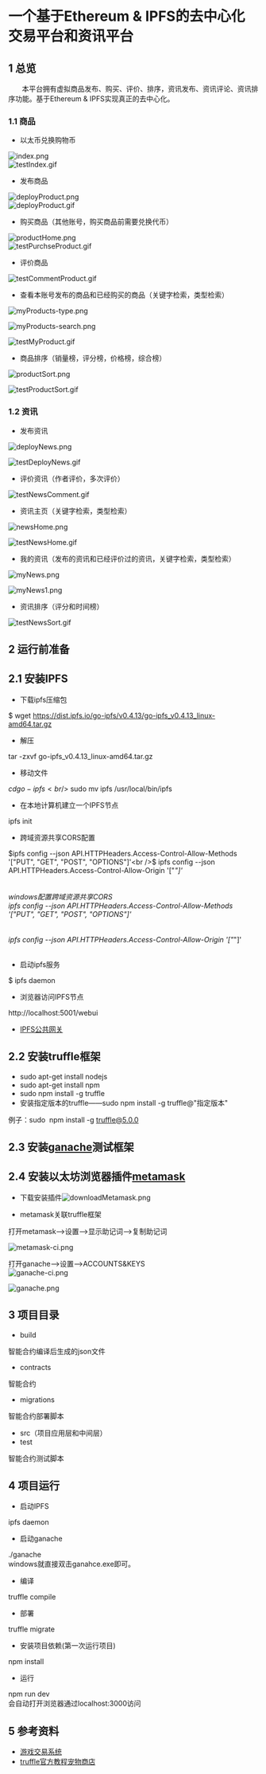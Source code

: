 # 一个基于Ethereum &amp; IPFS的去中心化交易平台和资讯平台

<a name="9f974085"></a>
## 1 总览
       本平台拥有虚拟商品发布、购买、评价、排序，资讯发布、资讯评论、资讯排序功能。基于Ethereum & IPFS实现真正的去中心化。
<a name="f7e3da68"></a>
### 1.1 商品
* 以太币兑换购物币


![index.png](https://github.com/wongnoubo/Eshop/blob/master/images/index.png)<br />
![testIndex.gif](https://github.com/wongnoubo/Eshop/blob/master/images/testIndex.gif)

* 发布商品


![deployProduct.png](https://github.com/wongnoubo/Eshop/blob/master/images/deployProduct.png)<br />
![deployProduct.gif](https://github.com/wongnoubo/Eshop/blob/master/images/deployProduct.gif)

* 购买商品（其他账号，购买商品前需要兑换代币）


![productHome.png](https://github.com/wongnoubo/Eshop/blob/master/images/productHome.png)<br />
![testPurchseProduct.gif](https://github.com/wongnoubo/Eshop/blob/master/images/testPurchseProduct.gif)

* 评价商品


![testCommentProduct.gif](https://github.com/wongnoubo/Eshop/blob/master/images/testCommentProduct.gif)

* 查看本账号发布的商品和已经购买的商品（关键字检索，类型检索）


![myProducts-type.png](https://github.com/wongnoubo/Eshop/blob/master/images/myProducts-type.png)


![myProducts-search.png](https://github.com/wongnoubo/Eshop/blob/master/images/myProducts-search.png)


![testMyProduct.gif](https://github.com/wongnoubo/Eshop/blob/master/images/testMyProduct.gif)

* 商品排序（销量榜，评分榜，价格榜，综合榜）


![productSort.png](https://github.com/wongnoubo/Eshop/blob/master/images/productSort.png)


![testProductSort.gif](https://github.com/wongnoubo/Eshop/blob/master/images/testProductSort.gif)

<a name="c5fba53f"></a>
### 1.2 资讯
* 发布资讯


![deployNews.png](https://github.com/wongnoubo/Eshop/blob/master/images/deployNews.png)


![testDeployNews.gif](https://github.com/wongnoubo/Eshop/blob/master/images/testDeployNews.gif)

* 评价资讯（作者评价，多次评价）


![testNewsComment.gif](https://github.com/wongnoubo/Eshop/blob/master/images/testNewsComment.gif)

* 资讯主页（关键字检索，类型检索）


![newsHome.png](https://github.com/wongnoubo/Eshop/blob/master/images/newsHome.png)


![testNewsHome.gif](https://github.com/wongnoubo/Eshop/blob/master/images/testNewsHome.gif)

* 我的资讯（发布的资讯和已经评价过的资讯，关键字检索，类型检索）


![myNews.png](https://github.com/wongnoubo/Eshop/blob/master/images/myNews.png)


![myNews1.png](https://github.com/wongnoubo/Eshop/blob/master/images/myNews1.png)


* 资讯排序（评分和时间榜）


![testNewsSort.gif](https://github.com/wongnoubo/Eshop/blob/master/images/testNewsSort.gif)



<a name="8bd88093"></a>
## 2 运行前准备

<a name="8e98bd52"></a>
## 2.1 安装IPFS
* 下载ipfs压缩包

$ wget https://dist.ipfs.io/go-ipfs/v0.4.13/go-ipfs_v0.4.13_linux-amd64.tar.gz
* 解压

tar -zxvf go-ipfs_v0.4.13_linux-amd64.tar.gz
* 移动文件

$cd go-ipfs<br />$ sudo mv ipfs /usr/local/bin/ipfs
* 在本地计算机建立一个IPFS节点

ipfs init
* 跨域资源共享CORS配置

$ipfs config --json API.HTTPHeaders.Access-Control-Allow-Methods '["PUT", "GET", "POST", "OPTIONS"]'<br />$ ipfs config --json API.HTTPHeaders.Access-Control-Allow-Origin '["*"]'<br /><br /><br />windows配置跨域资源共享CORS<br />ipfs config --json API.HTTPHeaders.Access-Control-Allow-Methods '[\"PUT\", \"GET\", \"POST\", \"OPTIONS\"]'<br /><br /><br />ipfs config --json API.HTTPHeaders.Access-Control-Allow-Origin '[\"*\"]'<br /><br />
* 启动ipfs服务

$ ipfs daemon

* 浏览器访问IPFS节点

http://localhost:5001/webui
* [IPFS公共网关](https://ipfs.github.io/public-gateway-checker/)


<a name="f15fc2c3"></a>
## 2.2 安装truffle框架
* sudo apt-get install nodejs
* sudo apt-get install npm
* sudo npm install -g truffle
* 安装指定版本的truffle——sudo npm install -g truffle@"指定版本"

例子：sudo  npm install -g truffle@5.0.0


<a name="b9063e78"></a>
## 2.3 安装[ganache](https://truffleframework.com/ganache)测试框架

<a name="1dfd2bcd"></a>
## 2.4 安装以太坊浏览器插件[metamask](https://chrome.google.com/webstore/category/extensions)

* 下载安装插件![downloadMetamask.png](https://github.com/wongnoubo/Eshop/blob/master/images/downloadMetamask.png)

* metamask关联truffle框架

打开metamask——>设置——>显示助记词——>复制助记词

![metamask-ci.png](https://cdn.nlark.com/yuque/0/2019/png/237720/1553528051852-bcebf7c1-55fa-4fb5-b9d8-d1b27d7e45d3.png#align=left&display=inline&height=753&name=metamask-ci.png&originHeight=753&originWidth=452&size=22224&status=done&width=452)


打开ganache——>设置——>ACCOUNTS&KEYS<br />
![ganache-ci.png](https://github.com/wongnoubo/Eshop/blob/master/images/ganache-ci.png)


![ganache.png](https://github.com/wongnoubo/Eshop/blob/master/images/ganache.png)



<a name="d0617cd1"></a>
## 3 项目目录
* build

智能合约编译后生成的json文件
* contracts

智能合约
* migrations

智能合约部署脚本
* src（项目应用层和中间层）
* test

智能合约测试脚本

<a name="733d6c7b"></a>
## 4 项目运行
* 启动IPFS

ipfs daemon
* 启动ganache

./ganache<br />windows就直接双击ganahce.exe即可。
* 编译

truffle compile
* 部署

truffle migrate
* 安装项目依赖(第一次运行项目)

npm install
* 运行

npm run dev<br />会自动打开浏览器通过localhost:3000访问



<a name="8382c147"></a>
## 5 参考资料
* [游戏交易系统](https://github.com/littleredhat1997/Egame)
* [truffle官方教程宠物商店](https://truffleframework.com/tutorials/pet-shop)

